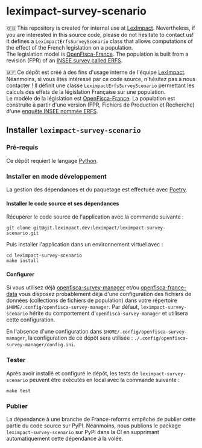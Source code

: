 # leximpact-survey-scenario


🇬🇧 This repository is created for internal use at [LexImpact](http://LexImpact.an.fr). Nevertheless, if you are interested in this source code, please do not hesitate to contact us! It defines a `LeximpactErfsSurveyScenario` class that allows computations of the effect of the French legislation on a population.  
The legislation model is [OpenFisca-France](https://github.com/openfisca/openfisca-france). The population is built from a revision (FPR) of an [INSEE survey called ERFS](https://www.insee.fr/fr/metadonnees/source/serie/s1231). 

🇲🇫 Ce dépôt est créé à des fins d'usage interne de l'équipe [LexImpact](http://LexImpact.an.fr). Néanmoins, si vous êtes intéressé par ce code source, n'hésitez pas à nous contacter ! Il définit une classe `LeximpactErfsSurveyScenario` permettant les calculs des effets de la législation Française sur une population.  
Le modèle de la législation est [OpenFisca-France](https://github.com/openfisca/openfisca-france). La population est construite à partir d'une version (FPR, Fichiers de Production et Recherche) d'une [enquête INSEE nommée ERFS](https://www.insee.fr/fr/metadonnees/source/serie/s1231).

## Installer `leximpact-survey-scenario`

### Pré-requis

Ce dépôt requiert le langage [Python](https://www.python.org). 

### Installer en mode développement

La gestion des dépendances et du paquetage est effectuée avec [Poetry](https://python-poetry.org).

#### Installer le code source et ses dépendances

Récupérer le code source de l'application avec la commande suivante :

```shell
git clone git@git.leximpact.dev:leximpact/leximpact-survey-scenario.git
```

Puis installer l'application dans un environnement virtuel avec :

```shell
cd leximpact-survey-scenario
make install
```

#### Configurer

Si vous utilisez déjà [openfisca-survey-manager](https://github.com/openfisca/openfisca-survey-manager) et/ou [openfisca-france-data](https://github.com/openfisca/openfisca-france-data) vous disposez probablement déjà d'une configuration des fichiers de données (collections de fichiers de population) dans votre répertoire `$HOME/.config/openfisca-survey-manager`. Par défaut, `leximpact-survey-scenario` hérite du comportement d'`openfisca-survey-manager` et utilisera cette configuration.

En l'absence d'une configuration dans `$HOME/.config/openfisca-survey-manager`, la configuration de ce dépôt sera utilisée : `./.config/openfisca-survey-manager/config.ini`.

### Tester

Après avoir installé et configuré le dépôt, les tests de `leximpact-survey-scenario` peuvent être exécutés en local avec la commande suivante :

```shell
make test
```

###  Publier

La dépendance à une branche de France-reforms empêche de publier cette partie du code source sur PyPI. Néanmoins, nous publions le package `leximpact-survey-scenario` sur PyPI dans la CI en supprimant automatiquement cette dépendance à la volée.
